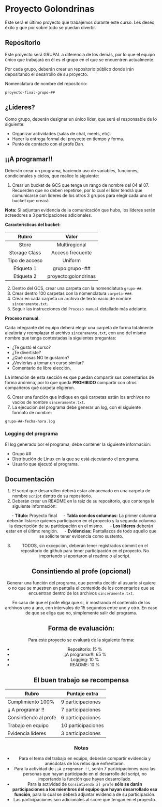 # Proyecto Golondrinas

Este será el último proyecto que trabajemos durante este curso. Les deseo éxito y que por sobre todo se puedan divertir. 

## Repositorio

Este proyecto será GRUPAL a diferencia de los demás, por lo que el equipo único que trabajará en él es el grupo en el que se encuentren actualmente. 

Por cada grupo, deberán crear un repositorio público donde irán depositando el desarrollo de su proyecto. 

Nomenclatura de nombre del repositorio: 

```
proyecto-final-grupo-## 
```

## ¿Líderes?

Como grupo, deberán designar un único líder, que será el responsable de lo siguiente: 

- Organizar actividades (salas de chat, meets, etc).  
- Hacer la entrega formal del proyecto en tiempo y forma. 
- Punto de contacto con el profe Dan. 

## ¡¡A programar!!

Deberán crear un programa, haciendo uso de variables, funciones, condicionales y ciclos, que realice lo siguiente: 

1. Crear un bucket de GCS que tenga un rango de nombre del 04 al 07. Recuerden que no deben repetirse, por lo cual el líder tendrá que comunicarse con líderes de los otros 3 grupos para elegir cada uno el bucket que creará. 

**Nota:** Si adjuntan evidencia de la comunicación que hubo, los líderes serán acreedores a 3 participaciones adicionales. 

**Características del bucket:**

<div align="center">

| Rubro             | Valor                 |
| :---------------: | :-------------------: |
| Store             | Multiregional         |
| Storage Class     | Acceso frecuente      |
| Tipo de acceso    | Uniform               |
| Etiqueta 1        | grupo:grupo-##        |
| Etiqueta 2        | proyecto:golondrinas  |

</div align="center">

2. Dentro del GCS, crear una carpeta con la nomenclatura `grupo-##`. 
3. Crear dentro 100 carpetas con la nomenclatura `carpeta-###`. 
4. Crear en cada carpeta un archivo de texto vacío de nombre `sinceramente.txt`. 
5. Seguir las instrucciones del `Proceso manual` detallado más adelante. 

**Proceso manual:**

Cada integrante del equipo deberá elegir una carpeta de forma totalmente aleatoria y reemplazar el archivo `sinceramente.txt`, con uno del mismo nombre que tenga contestadas la siguientes preguntas:

- ¿Te gustó el curso?
- ¿Te divertiste?
- ¿Qué cosas NO te gustaron? 
- ¿Vovlerías a tomar un curso similar? 
- Comentario de libre elección. 

La intención de esta sección es que puedan compartir sus comentarios de forma anónima, por lo que queda **PROHIBIDO** compartir con otros compañeros qué carpeta eligieron. 

6. Crear una función que indique en qué carpetas están los archivos no vacíos de nombre `sinceramente.txt`.
7. La ejecución del programa debe generar un log, con el siguiente formato de nombre: 

```
grupo-##-fecha-hora.log
```

### Logging del programa

El log generado por el programa, debe contener la siguiente información: 

- Grupo ## 
- Distribución de Linux en la que se está ejecutando el programa. 
- Usuario que ejecutó el programa. 

## Documentación 

1. El script que desarrollen deberá estar almacenado en una carpeta de nombre `script` dentro de su repositorio. 
2.  Deberán crear un README en la raíz de su repositorio, que contenga la siguiente información: 

<div align="center">

&emsp; - **Título:** Proyecto final
&emsp; - **Tabla con dos columnas:** La primer columna deberán listarse quienes participaron en el proyecto y la segunda columna la descripción de su participación en el mismo. 
&emsp; - **Los líderes** deberán estar en el último renglón. 
&emsp; - **Evidencias:** Pantallazos de todo aquello que se solicite tener evidencia como sustento.  

3. TODOS, sin excepción, deberán tener registrados commit en el repositorio de github para tener participación en el proyecto. No importando si aportaron al readme o al script. 

## Consintiendo al profe (opcional)

Generar una función del programa, que permita decidir al usuario si quiere o no que se muestren en pantalla el contenido de los comentarios que se encuentran dentro de los archivos `sinceramente.txt`. 

En caso de que el profe eliga que si, ir mostrando el contenido de los archivos uno a uno, con intervalos de 15 segundos entre uno y otro. En caso de que se eliga que no, simplemente salir del programa. 

## Forma de evaluación: 

Para este proyecto se evaluará de la siguiente forma: 

- Repositorio: 15 % 
- ¡¡A programar!!: 65 %
- Logging: 10 %
- README: 10 %

## El buen trabajo se recompensa

<div align="center">

| Rubro                 | Puntaje extra     |
| --------------------- | ----------------- |
| Cumplimiento 100%     | 9 participaciones |
| ¡¡ A programar !!     | 7 participaciones | 
| Consintiendo al profe | 6 participaciones |
| Trabajo en equipo     | 10 participaciones|
| Evidencia líderes     | 3 participaciones |
 
 </div align="center">

### Notas

- Para el tema del trabajo en equipo, deberán compartir evidencia y anécdotas de los retos que enfrentaron. 
- Para la actividad de `¡¡A programar !!`, serán 7 participaciones para las personas que hayan participado en el desarrollo del script, no importando la función que hayan desarrollado. 
- Para la actividad de `Consintiendo al profe` **sólo se darán participaciones a los miembros del equipo que hayan desarrollado esa función**, para lo cual se deberá adjuntar evidencia de su participación. 
- Las participaciones son adicionales al score que tengan en el proyecto.  

